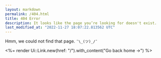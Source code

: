 ```yaml
---
layout: markdown
permalink: /404.html
title: 404 Error
description: It looks like the page you’re looking for doesn't exist.
last_modified_at: "2022-11-27 18:07:22.813562 UTC"
---
```


Hmm, we could not find that page. `¯\_(ツ)_/¯`


<%= render Ui::Link.new(href: "/").with_content("Go back home →") %>
